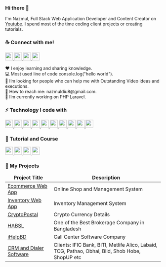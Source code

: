 <h3>Hi there 👋</h3>
I'm Nazmul, Full Stack Web Application Developer and Content Creator on <a href="https://www.youtube.com/c/WebJourneybd">Youtube</a>. I spend most of the time coding client projects or creating tutorials.

<h3>☕ Connect with me!</h3>
<p>
    <a href="https://www.facebook.com/profile.php?id=100006948045273" target="_blank">
    <img src ="https://img.shields.io/static/v1?message=Facebook&logo=facebook&labelColor=5c5c5c&color=b9770e&logoColor=white&label=%20" height="25" style="max-width: 100%;">
  </a>
 <a href="https://www.youtube.com/c/WebJourneybd" target="_blank">
    <img src ="https://img.shields.io/static/v1?message=Youtube&logo=youtube&labelColor=5c5c5c&color=1182c3&logoColor=white&label=%20" height="25" style="max-width: 100%;">
  </a>
   <a href="mailto:nazmuldiu8@gmail.com" target="_blank">
    <img src ="https://img.shields.io/static/v1?message=Gmail&logo=gmail&labelColor=5c5c5c&color=FF0000&logoColor=white&label=%20" height="25" style="max-width: 100%;">
  </a>
   <a href="javascript:void(0)">
    <img src ="https://img.shields.io/static/v1?message=Linkedin&logo=linkedin&labelColor=5c5c5c&color=D4AC0D&logoColor=white&label=%20" height="25" style="max-width: 100%;">
  </a>
</p>
<p>
    <span>♥️ I enjoy learning and sharing knowledge.</span> <br>
    <span>💻 Most used line of code console.log("hello world").</span> <br>
    <span>🤔 I’m looking for people who can help me with Outstanding Video ideas and executions.</span> <br>
    <span>📧 How to reach me: nazmuldiu8@gmail.com.</span> <br>
    <span>🔭  I’m currently working on PHP Laravel.</span> <br>
</p>

<h3>⚡ Technology I code with</h3>
<p align="left">
  <a href="#">
    <img src ="https://img.shields.io/static/v1?message=PHP&logo=php&labelColor=5c5c5c&color=1182c3&logoColor=white&label=%20" height="25" style="max-width: 100%;">
  </a>
   <a href="#">
    <img src ="https://img.shields.io/static/v1?message=Laravel&logo=laravel&labelColor=5c5c5c&color=FF0000&logoColor=white&label=%20" height="25" style="max-width: 100%;">
  </a>
   <a href="#">
    <img src ="https://img.shields.io/static/v1?message=Vue Js&logo=vuedotjs&labelColor=5c5c5c&color=D4AC0D&logoColor=white&label=%20" height="25" style="max-width: 100%;">
  </a>
  <a href="#">
    <img src ="https://img.shields.io/static/v1?message=MySql&logo=laravel&labelColor=5c5c5c&color=4d7902&logoColor=white&label=%20" height="25" style="max-width: 100%;">
  </a>
  <a href="#">
    <img src ="https://img.shields.io/static/v1?message=JavaScript&logo=javascript&labelColor=5c5c5c&color=52307c&logoColor=white&label=%20" height="25" style="max-width: 100%;">
  </a>
  <a href="#">
    <img src ="https://img.shields.io/static/v1?message=Jquery&logo=jquery&labelColor=5c5c5c&color=b9770e&logoColor=white&label=%20" height="25" style="max-width: 100%;">
  </a>
   <a href="#">
    <img src ="https://img.shields.io/static/v1?message=Ajax&logo=json&labelColor=5c5c5c&color=0e6251&logoColor=white&label=%20" height="25" style="max-width: 100%;">
  </a>
   <a href="#">
    <img src ="https://img.shields.io/static/v1?message=HTML&logo=html5&labelColor=5c5c5c&color=5f6a6a&logoColor=white&label=%20" height="25" style="max-width: 100%;">
  </a>
   <a href="#">
    <img src ="https://img.shields.io/static/v1?message=CSS3&logo=css3&labelColor=5c5c5c&color=e67e22&logoColor=white&label=%20" height="25" style="max-width: 100%;">
  </a>
   <a href="#">
    <img src ="https://img.shields.io/static/v1?message=Bootstrap&logo=bootstrap&labelColor=5c5c5c&color=5D6D7E&logoColor=white&label=%20" height="25" style="max-width: 100%;">
  </a>
</p>

<h3>🐛 Tutorial and Course</h3>
<p> 
  <a href="https://www.youtube.com/c/WebJourneybd" target="_blank">
    <img src ="https://img.shields.io/static/v1?message=PHP&logo=php&labelColor=5c5c5c&color=008000&logoColor=white&label=%20" height="25" style="max-width: 100%;">
  </a>
   <a href="https://www.youtube.com/c/WebJourneybd" target="_blank">
    <img src ="https://img.shields.io/static/v1?message=Laravel&logo=laravel&labelColor=5c5c5c&color=FF0000&logoColor=white&label=%20" height="25" style="max-width: 100%;">
  </a>
   <a href="https://www.youtube.com/c/WebJourneybd" target="_blank">
    <img src ="https://img.shields.io/static/v1?message=Vue Js&logo=vuedotjs&labelColor=5c5c5c&color=808000&logoColor=white&label=%20" height="25" style="max-width: 100%;">
  </a>
     <a href="https://web-journey.xyz" target="_blank">
    <img src ="https://img.shields.io/static/v1?message=My Course&logo=laravel&labelColor=5c5c5c&color=000000&logoColor=white&label=%20" height="25" style="max-width: 100%;">
  </a>
</p>

<h3>🔭 My Projects</h3>
<table>
  <thead align="center">
    <tr>
      <td><b>Project Title</b></td>
      <td><b>Description</b></td>
    </tr>
  </thead>
  <tbody>
    <tr>
      <td><a href="https://ecommerce-bd.xyz" rel="nofollow">Ecommerce Web App</a></td>
      <td>Online Shop and Management System</td>
    </tr>
    <tr>
      <td><a href="https://web-journey.xyz/inventory" rel="nofollow">Inventory Web App</a></td>
      <td>Inventory Management System</td>
    </tr>
    <tr>
      <td><a href="https://cryptopostal.com/en" rel="nofollow">CryptoPostal</a></td>
      <td>Crypto Currency Details</td>
    </tr>
    <tr>
      <td><a href="http://www.habsecurities.com" rel="nofollow">HABSL</a></td>
      <td>One of the Best Brokerage Company in Bangladesh</td>
    </tr>
     <tr>
      <td><a href="http://ihelpbd.com" rel="nofollow">iHelpBD</a></td>
      <td>Call Center Software Company</td>
    </tr>  
    <tr>
      <td><a href="http://ihelpbd.com" rel="nofollow">CRM and Dialer Software</a></td>
      <td>Clients: IFIC Bank, BITI, Metlife Alico, Labaid, TCG, Pathao, Obhai, Biid, Shob Hobe, ShopUP etc</td>
    </tr>    
  </tbody>
</table>

<!--
**nazmulcse11/nazmulcse11** is a ✨ _special_ ✨ repository because its `README.md` (this file) appears on your GitHub profile.

Here are some ideas to get you started:

- 🔭 I’m currently working on ...
- 🌱 I’m currently learning ...
- 👯 I’m looking to collaborate on ...
- 🤔 I’m looking for help with ...
- 💬 Ask me about ...
- 📫 How to reach me: ...
- 😄 Pronouns: ...
- ⚡ Fun fact: ...
-->
